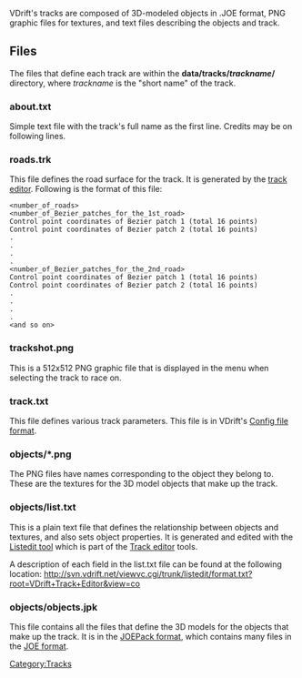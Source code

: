 VDrift's tracks are composed of 3D-modeled objects in .JOE format, PNG graphic files for textures, and text files describing the objects and track.

Files
-----

The files that define each track are within the **data/tracks/*trackname*/** directory, where *trackname* is the "short name" of the track.

### about.txt

Simple text file with the track's full name as the first line. Credits may be on following lines.

### roads.trk

This file defines the road surface for the track. It is generated by the [track editor](Creating_tracks.md). Following is the format of this file:

    <number_of_roads>
    <number_of_Bezier_patches_for_the_1st_road>
    Control point coordinates of Bezier patch 1 (total 16 points)
    Control point coordinates of Bezier patch 2 (total 16 points)
    .
    .
    .
    .
    <number_of_Bezier_patches_for_the_2nd_road>
    Control point coordinates of Bezier patch 1 (total 16 points)
    Control point coordinates of Bezier patch 2 (total 16 points)
    .
    .
    .
    .
    <and so on>

### trackshot.png

This is a 512x512 PNG graphic file that is displayed in the menu when selecting the track to race on.

### track.txt

This file defines various track parameters. This file is in VDrift's [Config file format](Config_file_format.md).

### objects/\*.png

The PNG files have names corresponding to the object they belong to. These are the textures for the 3D model objects that make up the track.

### objects/list.txt

This is a plain text file that defines the relationship between objects and textures, and also sets object properties. It is generated and edited with the [Listedit tool](Listedit_tool.md) which is part of the [Track editor](Track_editor.md) tools.

A description of each field in the list.txt file can be found at the following location: <http://svn.vdrift.net/viewvc.cgi/trunk/listedit/format.txt?root=VDrift+Track+Editor&view=co>

### objects/objects.jpk

This file contains all the files that define the 3D models for the objects that make up the track. It is in the [JOEPack format](JOEPack_format.md), which contains many files in the [JOE format](JOE_format.md).

<Category:Tracks>

